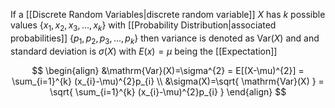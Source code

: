 If a [[Discrete Random Variables|discrete random variable]] $X$ has $k$ possible values $\{ x_{1},x_{2},x_{3},\dots,x_{k} \}$ with [[Probability Distribution|associated probabilities]] $\{ p_{1},p_{2},p_{3},\dots,p_{k} \}$ then variance is denoted as $\mathrm{Var}(X)$ and and standard deviation is $\sigma(X)$ with $E(x)=\mu$ being the [[Expectation]]

$$
\begin{align}
&\mathrm{Var}(X)=\sigma^{2} = E[(X-\mu)^{2}] = \sum_{i=1}^{k} (x_{i}-\mu)^{2}p_{i} \\
&\sigma(X)=\sqrt{ \mathrm{Var}(X) } = \sqrt{ \sum_{i=1}^{k} (x_{i}-\mu)^{2}p_{i} }
\end{align}
$$


